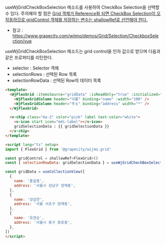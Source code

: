 useWjGridCheckBoxSelection 메소드를 사용하여 CheckBox Selection을 선택할 수 있다. 주의해야 할 점은 <u>Grid 객체가 Reference화 되면 CheckBox Selection이 오작동하므로 gridControl 객체를 저장하는 변수는 shallowRef로 선언해야 한다.</u>
- 참고 : https://www.grapecity.com/wijmo/demos/Grid/Selection/CheckboxSelection/vue


useWjGridCheckBoxSelection 메소드는 grid control을 인자 값으로 받으며 다음과 같은 프로퍼티를 리턴한다.
- selector : Selector 객체
- selectionRows : 선택된 Row 목록
- selectionRowData : 선택된 Row의 데이터 목록

```html
<template>
  <WjFlexGrid :itemsSource="gridData" :isReadOnly="true" :initialized="e => (gridControl = markRaw(e))">
    <WjFlexGridColumn header="이름" binding="name" :width="100" />
    <WjFlexGridColumn header="주소" binding="address" width="*" />
  </WjFlexGrid>

  <v-chip class="ma-2" color="pink" label text-color="white">
    <v-icon start icon="mdi-label"></v-icon>
    gridSelectionData : {{ gridSelectionData }}
  </v-chip>
</template>

<script lang="ts" setup>
import { FlexGrid } from '@grapecity/wijmo.grid'

const gridControl = shallowRef<FlexGrid>()
const { selectionRowData: gridSelectionData } = useWjGridCheckBoxSelection(gridControl)

const gridData = useCollectionView([
  {
    name: '홍길동',
    address: '서울시 강남구 양재동',
  },
  {
    name: '강감찬',
    address: '서울 서초구 양재동',
  },
  {
    name: '유관순',
    address: '서울시 중구 종로동',
  },
])
</script>
```
